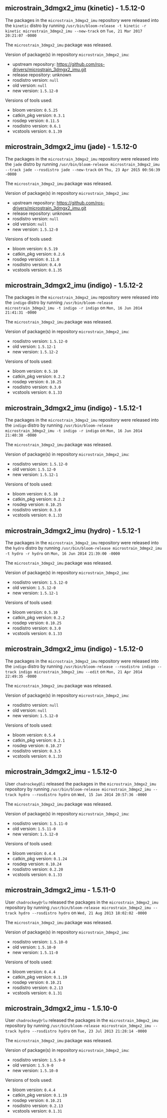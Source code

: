 ## microstrain_3dmgx2_imu (kinetic) - 1.5.12-0

The packages in the `microstrain_3dmgx2_imu` repository were released into the `kinetic` distro by running `/usr/bin/bloom-release -t kinetic -r kinetic microstrain_3dmgx2_imu --new-track` on `Tue, 21 Mar 2017 20:21:07 -0000`

The `microstrain_3dmgx2_imu` package was released.

Version of package(s) in repository `microstrain_3dmgx2_imu`:

- upstream repository: https://github.com/ros-drivers/microstrain_3dmgx2_imu.git
- release repository: unknown
- rosdistro version: `null`
- old version: `null`
- new version: `1.5.12-0`

Versions of tools used:

- bloom version: `0.5.25`
- catkin_pkg version: `0.3.1`
- rosdep version: `0.11.5`
- rosdistro version: `0.6.1`
- vcstools version: `0.1.39`


## microstrain_3dmgx2_imu (jade) - 1.5.12-0

The packages in the `microstrain_3dmgx2_imu` repository were released into the `jade` distro by running `/usr/bin/bloom-release microstrain_3dmgx2_imu --track jade --rosdistro jade --new-track` on `Thu, 23 Apr 2015 00:56:39 -0000`

The `microstrain_3dmgx2_imu` package was released.

Version of package(s) in repository `microstrain_3dmgx2_imu`:
- upstream repository: https://github.com/ros-drivers/microstrain_3dmgx2_imu.git
- release repository: unknown
- rosdistro version: `null`
- old version: `null`
- new version: `1.5.12-0`

Versions of tools used:
- bloom version: `0.5.19`
- catkin_pkg version: `0.2.6`
- rosdep version: `0.11.0`
- rosdistro version: `0.4.0`
- vcstools version: `0.1.35`


## microstrain_3dmgx2_imu (indigo) - 1.5.12-2

The packages in the `microstrain_3dmgx2_imu` repository were released into the `indigo` distro by running `/usr/bin/bloom-release microstrain_3dmgx2_imu -t indigo -r indigo` on `Mon, 16 Jun 2014 21:41:31 -0000`

The `microstrain_3dmgx2_imu` package was released.

Version of package(s) in repository `microstrain_3dmgx2_imu`:
- rosdistro version: `1.5.12-0`
- old version: `1.5.12-1`
- new version: `1.5.12-2`

Versions of tools used:
- bloom version: `0.5.10`
- catkin_pkg version: `0.2.2`
- rosdep version: `0.10.25`
- rosdistro version: `0.3.0`
- vcstools version: `0.1.33`


## microstrain_3dmgx2_imu (indigo) - 1.5.12-1

The packages in the `microstrain_3dmgx2_imu` repository were released into the `indigo` distro by running `/usr/bin/bloom-release microstrain_3dmgx2_imu -t indigo -r indigo` on `Mon, 16 Jun 2014 21:40:38 -0000`

The `microstrain_3dmgx2_imu` package was released.

Version of package(s) in repository `microstrain_3dmgx2_imu`:
- rosdistro version: `1.5.12-0`
- old version: `1.5.12-0`
- new version: `1.5.12-1`

Versions of tools used:
- bloom version: `0.5.10`
- catkin_pkg version: `0.2.2`
- rosdep version: `0.10.25`
- rosdistro version: `0.3.0`
- vcstools version: `0.1.33`


## microstrain_3dmgx2_imu (hydro) - 1.5.12-1

The packages in the `microstrain_3dmgx2_imu` repository were released into the `hydro` distro by running `/usr/bin/bloom-release microstrain_3dmgx2_imu -t hydro -r hydro` on `Mon, 16 Jun 2014 21:39:00 -0000`

The `microstrain_3dmgx2_imu` package was released.

Version of package(s) in repository `microstrain_3dmgx2_imu`:
- rosdistro version: `1.5.12-0`
- old version: `1.5.12-0`
- new version: `1.5.12-1`

Versions of tools used:
- bloom version: `0.5.10`
- catkin_pkg version: `0.2.2`
- rosdep version: `0.10.25`
- rosdistro version: `0.3.0`
- vcstools version: `0.1.33`


## microstrain_3dmgx2_imu (indigo) - 1.5.12-0

The packages in the `microstrain_3dmgx2_imu` repository were released into the `indigo` distro by running `/usr/bin/bloom-release --rosdistro indigo --track indigo microstrain_3dmgx2_imu --edit` on `Mon, 21 Apr 2014 22:49:35 -0000`

The `microstrain_3dmgx2_imu` package was released.

Version of package(s) in repository `microstrain_3dmgx2_imu`:
- rosdistro version: `null`
- old version: `null`
- new version: `1.5.12-0`

Versions of tools used:
- bloom version: `0.5.4`
- catkin_pkg version: `0.2.1`
- rosdep version: `0.10.27`
- rosdistro version: `0.3.5`
- vcstools version: `0.1.33`


## microstrain_3dmgx2_imu - 1.5.12-0

User `chadrockey@li` released the packages in the `microstrain_3dmgx2_imu` repository by running `/usr/bin/bloom-release microstrain_3dmgx2_imu --track hydro --rosdistro hydro` on `Wed, 15 Jan 2014 20:57:36 -0000`

The `microstrain_3dmgx2_imu` package was released.

Version of package(s) in repository `microstrain_3dmgx2_imu`:
- rosdistro version: `1.5.11-0`
- old version: `1.5.11-0`
- new version: `1.5.12-0`

Versions of tools used:
- bloom version: `0.4.4`
- catkin_pkg version: `0.1.24`
- rosdep version: `0.10.24`
- rosdistro version: `0.2.20`
- vcstools version: `0.1.33`


## microstrain_3dmgx2_imu - 1.5.11-0

User `chadrockey@rlu` released the packages in the `microstrain_3dmgx2_imu` repository by running `/usr/bin/bloom-release microstrain_3dmgx2_imu --track hydro --rosdistro hydro` on `Wed, 21 Aug 2013 18:02:02 -0000`

The `microstrain_3dmgx2_imu` package was released.

Version of package(s) in repository `microstrain_3dmgx2_imu`:
- rosdistro version: `1.5.10-0`
- old version: `1.5.10-0`
- new version: `1.5.11-0`

Versions of tools used:
- bloom version: `0.4.4`
- catkin_pkg version: `0.1.19`
- rosdep version: `0.10.21`
- rosdistro version: `0.2.13`
- vcstools version: `0.1.31`


## microstrain_3dmgx2_imu - 1.5.10-0

User `chadrockey@rlu` released the packages in the `microstrain_3dmgx2_imu` repository by running `/usr/bin/bloom-release microstrain_3dmgx2_imu --track hydro --rosdistro hydro` on `Tue, 23 Jul 2013 21:28:14 -0000`

The `microstrain_3dmgx2_imu` package was released.

Version of package(s) in repository `microstrain_3dmgx2_imu`:
- rosdistro version: `1.5.9-0`
- old version: `1.5.9-0`
- new version: `1.5.10-0`

Versions of tools used:
- bloom version: `0.4.4`
- catkin_pkg version: `0.1.19`
- rosdep version: `0.10.21`
- rosdistro version: `0.2.13`
- vcstools version: `0.1.31`


